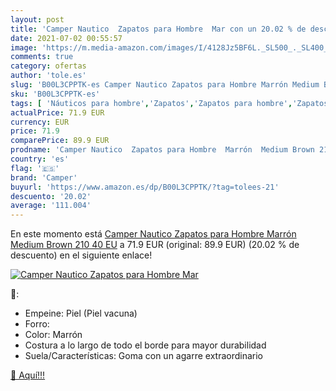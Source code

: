 ```yaml
---
layout: post
title: 'Camper Nautico  Zapatos para Hombre  Mar con un 20.02 % de descuento'
date: 2021-07-02 00:55:57
image: 'https://m.media-amazon.com/images/I/4128Jz5BF6L._SL500_._SL400_.jpg'
comments: true
category: ofertas
author: 'tole.es'
slug: 'B00L3CPPTK-es Camper Nautico Zapatos para Hombre Marrón Medium Brown 210...'
sku: 'B00L3CPPTK-es'
tags: [ 'Náuticos para hombre','Zapatos','Zapatos para hombre','Zapatos y complementos','camper','zapatos', ]
actualPrice: 71.9 EUR
currency: EUR
price: 71.9
comparePrice: 89.9 EUR
prodname: 'Camper Nautico  Zapatos para Hombre  Marrón  Medium Brown 210   40 EU'
country: 'es'
flag: '🇪🇸'
brand: 'Camper'
buyurl: 'https://www.amazon.es/dp/B00L3CPPTK/?tag=tolees-21'
descuento: '20.02'
average: '111.004'
---
```


En este momento está [Camper Nautico  Zapatos para Hombre  Marrón  Medium Brown 210   40 EU](https://www.amazon.es/dp/B00L3CPPTK/?tag=tolees-21) a 71.9 EUR (original: 89.9 EUR) (20.02 %  de descuento) en el siguiente enlace!

[![Camper Nautico  Zapatos para Hombre  Mar](https://m.media-amazon.com/images/I/4128Jz5BF6L._SL500_._SL400_.jpg)](https://www.amazon.es/dp/B00L3CPPTK/?tag=tolees-21)

🔎:

- Empeine: Piel (Piel vacuna)
- Forro:
- Color: Marrón
- Costura a lo largo de todo el borde para mayor durabilidad
- Suela/Características: Goma con un agarre extraordinario

[🛒 Aquí!!!](https://www.amazon.es/dp/B00L3CPPTK/?tag=tolees-21)
